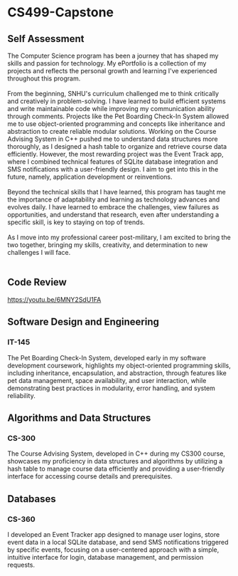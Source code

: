 # CS499-Capstone

## Self Assessment
  The Computer Science program has been a journey that has shaped my skills and passion for technology. My ePortfolio is a collection of my projects and reflects the personal growth and learning I've experienced throughout this program. <br><br>
From the beginning, SNHU's curriculum challenged me to think critically and creatively in problem-solving. I have learned to build efficient systems and write maintainable code while improving my communication ability through comments. Projects like the Pet Boarding Check-In System allowed me to use object-oriented programming and concepts like inheritance and abstraction to create reliable modular solutions. Working on the Course Advising System in C++ pushed me to understand data structures more thoroughly, as I designed a hash table to organize and retrieve course data efficiently. However, the most rewarding project was the Event Track app, where I combined technical features of SQLite database integration and SMS notifications with a user-friendly design. I aim to get into this in the future, namely, application development or reinventions. <br><br>
Beyond the technical skills that I have learned, this program has taught me the importance of adaptability and learning as technology advances and evolves daily. I have learned to embrace the challenges, view failures as opportunities, and understand that research, even after understanding a specific skill, is key to staying on top of trends. <br><br>
As I move into my professional career post-military, I am excited to bring the two together, bringing my skills, creativity, and determination to new challenges I will face. <br><br>

## Code Review
https://youtu.be/6MNY2SdU1FA

## Software Design and Engineering
### IT-145
The Pet Boarding Check-In System, developed early in my software development coursework, highlights my object-oriented programming skills, including inheritance, encapsulation, and abstraction, through features like pet data management, space availability, and user interaction, while demonstrating best practices in modularity, error handling, and system reliability.

## Algorithms and Data Structures
### CS-300
The Course Advising System, developed in C++ during my CS300 course, showcases my proficiency in data structures and algorithms by utilizing a hash table to manage course data efficiently and providing a user-friendly interface for accessing course details and prerequisites.

## Databases
### CS-360
I developed an Event Tracker app designed to manage user logins, store event data in a local SQLite database, and send SMS notifications triggered by specific events, focusing on a user-centered approach with a simple, intuitive interface for login, database management, and permission requests.
